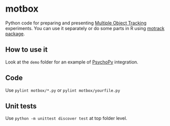 # motbox

Python code for preparing and presenting [Multiple Object Tracking](http://www.scholarpedia.org/article/Multiple_object_tracking) experiments. You can use it separately or do some parts in R using [motrack package](https://github.com/jirilukavsky/motrack). 

## How to use it

Look at the `demo` folder for an example of [PsychoPy](https://www.psychopy.org/) integration.

## Code

Use `pylint motbox/*.py` or `pylint motbox/yourfile.py`

## Unit tests

Use `python -m unittest discover test` at top folder level.
